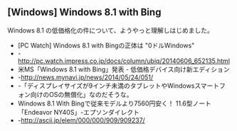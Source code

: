 ## [Windows] Windows 8.1 with Bing

Windows 8.1 の低価格化の件について、ようやっと理解しはじめました。
* [PC Watch] Windows 8.1 with Bingの正体は "0ドルWindows"
* -http://pc.watch.impress.co.jp/docs/column/ubiq/20140606_652135.html
* 米MS「Windows 8.1 with Bing」発表 - 低価格デバイス向け新エディション
* -http://news.mynavi.jp/news/2014/05/24/051/
* -「ディスプレイサイズが9インチ未満のタブレットやWindowsスマートフォン向けのOSの無償化」なのだそうな。
* Windows 8.1 With Bingで従来モデルより7560円安く！ 11.6型ノート「Endeavor NY40S」-エプソンダイレクト
* -http://ascii.jp/elem/000/000/909/909237/

